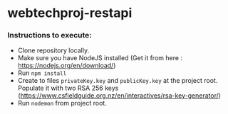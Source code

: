 # webtechproj-restapi

### Instructions to execute:

- Clone repository locally.
- Make sure you have NodeJS installed (Get it from here : https://nodejs.org/en/download/)
- Run `npm install`
- Create to files `privateKey.key` and `publicKey.key` at the project root. Populate it with two RSA 256 keys (https://www.csfieldguide.org.nz/en/interactives/rsa-key-generator/)
- Run `nodemon` from project root.
